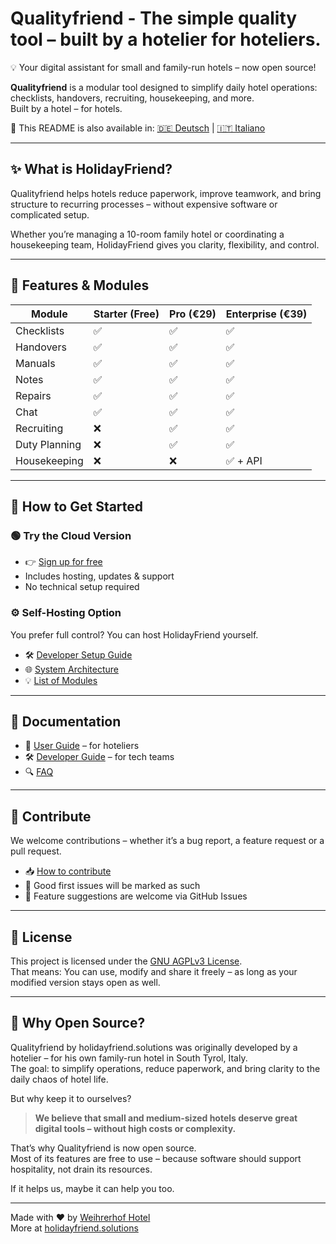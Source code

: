 # Qualityfriend - The simple quality tool – built by a hotelier for hoteliers.

💡 Your digital assistant for small and family-run hotels – now open source!

**Qualityfriend** is a modular tool designed to simplify daily hotel operations:  
checklists, handovers, recruiting, housekeeping, and more.  
Built by a hotel – for hotels.

📘 This README is also available in: [🇩🇪 Deutsch](README.de.md) | [🇮🇹 Italiano](README.it.md)

---

## ✨ What is HolidayFriend?

Qualityfriend helps hotels reduce paperwork, improve teamwork, and bring structure to recurring processes – without expensive software or complicated setup.

Whether you’re managing a 10-room family hotel or coordinating a housekeeping team, HolidayFriend gives you clarity, flexibility, and control.

---

## 🧩 Features & Modules

| Module         | Starter (Free) | Pro (€29) | Enterprise (€39) |
|----------------|----------------|-----------|------------------|
| Checklists     | ✅              | ✅         | ✅               |
| Handovers      | ✅              | ✅         | ✅               |
| Manuals        | ✅              | ✅         | ✅               |
| Notes          | ✅              | ✅         | ✅               |
| Repairs        | ✅              | ✅         | ✅               |
| Chat           | ✅              | ✅         | ✅               |
| Recruiting     | ❌              | ✅         | ✅               |
| Duty Planning  | ❌              | ✅         | ✅               |
| Housekeeping   | ❌              | ❌         | ✅ + API         |

---

## 🚀 How to Get Started

### 🟢 Try the Cloud Version
- 👉 [Sign up for free](https://qualityfriend.solutions)
- Includes hosting, updates & support
- No technical setup required

### ⚙️ Self-Hosting Option
You prefer full control? You can host HolidayFriend yourself.

- 🛠️ [Developer Setup Guide](docs/dev-setup.md)
- 🌐 [System Architecture](docs/architecture.md)
- 💡 [List of Modules](docs/modules.md)

---

## 📘 Documentation

- 📖 [User Guide](docs/user-setup.md) – for hoteliers
- 🛠️ [Developer Guide](docs/dev-setup.md) – for tech teams
- 🔍 [FAQ](docs/faq.md)

---

## 🤝 Contribute

We welcome contributions – whether it’s a bug report, a feature request or a pull request.

- 📥 [How to contribute](CONTRIBUTING.md)
- 🧩 Good first issues will be marked as such
- 🔄 Feature suggestions are welcome via GitHub Issues

---

## 📃 License

This project is licensed under the [GNU AGPLv3 License](LICENSE).  
That means: You can use, modify and share it freely – as long as your modified version stays open as well.

---

## 🙌 Why Open Source?

Qualityfriend by holidayfriend.solutions was originally developed by a hotelier – for his own family-run hotel in South Tyrol, Italy.  
The goal: to simplify operations, reduce paperwork, and bring clarity to the daily chaos of hotel life.

But why keep it to ourselves?

> **We believe that small and medium-sized hotels deserve great digital tools – without high costs or complexity.**

That’s why Qualityfriend is now open source.  
Most of its features are free to use – because software should support hospitality, not drain its resources.

If it helps us, maybe it can help you too.

---

Made with ❤️ by [Weihrerhof Hotel](https://www.weihrerhof.com)  
More at [holidayfriend.solutions](https://holidayfriend.solutions)

